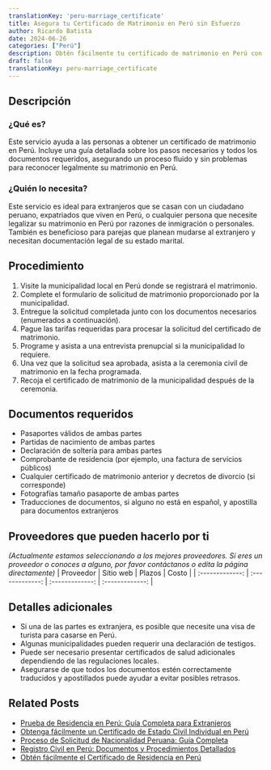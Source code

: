 ```yaml
---
translationKey: 'peru-marriage_certificate'
title: Asegura tu Certificado de Matrimonio en Perú sin Esfuerzo
author: Ricardo Batista
date: 2024-06-26
categories: ["Perú"]
description: Obtén fácilmente tu certificado de matrimonio en Perú con nuestra guía simple, paso a paso y lista de documentos requeridos.
draft: false
translationKey: peru-marriage_certificate
---
```


## Descripción
### ¿Qué es?
Este servicio ayuda a las personas a obtener un certificado de matrimonio en Perú. Incluye una guía detallada sobre los pasos necesarios y todos los documentos requeridos, asegurando un proceso fluido y sin problemas para reconocer legalmente su matrimonio en Perú.

### ¿Quién lo necesita?
Este servicio es ideal para extranjeros que se casan con un ciudadano peruano, expatriados que viven en Perú, o cualquier persona que necesite legalizar su matrimonio en Perú por razones de inmigración o personales. También es beneficioso para parejas que planean mudarse al extranjero y necesitan documentación legal de su estado marital.

## Procedimiento

1. Visite la municipalidad local en Perú donde se registrará el matrimonio.
2. Complete el formulario de solicitud de matrimonio proporcionado por la municipalidad.
3. Entregue la solicitud completada junto con los documentos necesarios (enumerados a continuación).
4. Pague las tarifas requeridas para procesar la solicitud del certificado de matrimonio.
5. Programe y asista a una entrevista prenupcial si la municipalidad lo requiere.
6. Una vez que la solicitud sea aprobada, asista a la ceremonia civil de matrimonio en la fecha programada.
7. Recoja el certificado de matrimonio de la municipalidad después de la ceremonia.

## Documentos requeridos

- Pasaportes válidos de ambas partes
- Partidas de nacimiento de ambas partes
- Declaración de soltería para ambas partes
- Comprobante de residencia (por ejemplo, una factura de servicios públicos)
- Cualquier certificado de matrimonio anterior y decretos de divorcio (si corresponde)
- Fotografías tamaño pasaporte de ambas partes
- Traducciones de documentos, si alguno no está en español, y apostilla para documentos extranjeros

## Proveedores que pueden hacerlo por ti
_(Actualmente estamos seleccionando a los mejores proveedores. Si eres un proveedor o conoces a alguno, por favor contáctanos o edita la página directamente)_
| Proveedor      |     Sitio web    |     Plazos   |       Costo     |
| :-------------: | :-------------: |  :-------------: | :-------------: |

## Detalles adicionales

- Si una de las partes es extranjera, es posible que necesite una visa de turista para casarse en Perú.
- Algunas municipalidades pueden requerir una declaración de testigos.
- Puede ser necesario presentar certificados de salud adicionales dependiendo de las regulaciones locales.
- Asegurarse de que todos los documentos estén correctamente traducidos y apostillados puede ayudar a evitar posibles retrasos.


## Related Posts

- [Prueba de Residencia en Perú: Guía Completa para Extranjeros](https://tramitit.com/es/guides/peru/certificado_de_domicilio/)
- [Obtenga fácilmente un Certificado de Estado Civil Individual en Perú](https://tramitit.com/es/guides/peru/certificado_de_soltería/)
- [Proceso de Solicitud de Nacionalidad Peruana: Guía Completa](https://tramitit.com/es/guides/peru/solicitud_de_nacionalidad/)
- [Registro Civil en Perú: Documentos y Procedimientos Detallados](https://tramitit.com/es/guides/peru/inscripción_en_el_registro_civil/)
- [Obtén fácilmente el Certificado de Residencia en Perú](https://tramitit.com/es/guides/peru/certificado_de_residencia/)